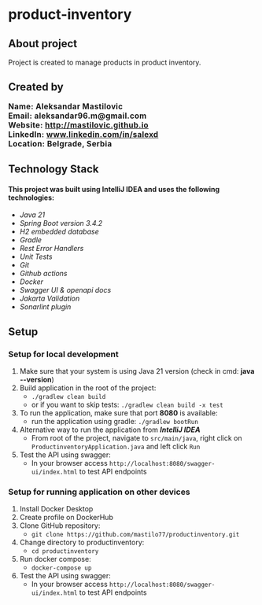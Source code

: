# product-inventory

## About project

Project is created to manage products in product inventory.

## Created by

<!DOCTYPE html>
<html lang="en">
<span style="font-size:1.1em; font-weight: bold; letter-spacing: 0.5px;">
Name: Aleksandar Mastilovic <br />
Email: aleksandar96.m@gmail.com <br />
Website: <a href="https://mastilovic.github.io" target="_blank" rel="noopener noreferrer">http://mastilovic.github.io</a> <br />
LinkedIn: <a href="https://linkedin.com/in/salexd" target="_blank" rel="noopener noreferrer">www.linkedin.com/in/salexd</a> <br />
Location: Belgrade, Serbia
</span>
</html>

## Technology Stack
#### This project was built using IntelliJ IDEA and uses the following technologies:
* _Java 21_
* _Spring Boot version 3.4.2_
* _H2 embedded database_
* _Gradle_
* _Rest Error Handlers_
* _Unit Tests_
* _Git_
* _Github actions_
* _Docker_
* _Swagger UI & openapi docs_
* _Jakarta Validation_
* _Sonarlint plugin_

## Setup
### Setup for local development

1. Make sure that your system is using Java 21 version (check in cmd: **java --version**)
2. Build application in the root of the project:
    * `./gradlew clean build`
    * or if you want to skip tests: `./gradlew clean build -x test`
3. To run the application, make sure that port **8080** is available:
    * run the application using gradle: `./gradlew bootRun`
4. Alternative way to run the application from **_IntelliJ IDEA_**
    * From root of the project, navigate to `src/main/java`, right click on `ProductinventoryApplication.java` and left click `Run`
5. Test the API using swagger:
    * In your browser access `http://localhost:8080/swagger-ui/index.html` to test API endpoints

### Setup for running application on other devices

1. Install Docker Desktop
2. Create profile on DockerHub
3. Clone GitHub repository:
    * `git clone https://github.com/mastilo77/productinventory.git`
4. Change directory to productinventory:
    * `cd productinventory`
5. Run docker compose:
    * `docker-compose up`
6. Test the API using swagger:
    * In your browser access `http://localhost:8080/swagger-ui/index.html` to test API endpoints
